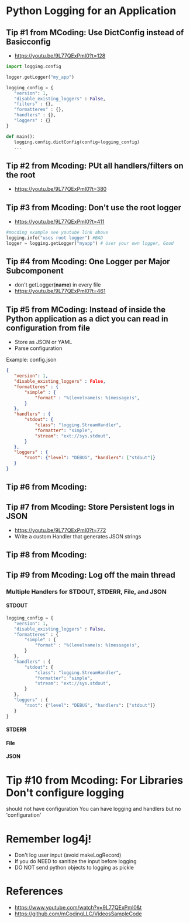 # Python Logging for an Application

## Tip #1 from MCoding: Use DictConfig instead of Basicconfig
- https://youtu.be/9L77QExPmI0?t=128

```python
import logging.config

logger.getLogger("my_app")

logging_config = {
   "version": 1,
   "disable_existing_loggers" : False,
   "filters" : {},
   "formatteres" : {},
   "handlers" : {},
   "loggers" : {}
}

def main():
   logging.config.dictConfig(config=logging_config)
   ...
```

## Tip #2 from Mcoding: PUt all handlers/filters on the root
- https://youtu.be/9L77QExPmI0?t=380

## Tip #3 from Mcoding: Don't use the root logger
- https://youtu.be/9L77QExPmI0?t=411

```python
#mocding example see youtube link above
logging.info("uses root logger") #BAD
logger = logging.getLogger("myapp") # User your own logger, Good
```

## Tip #4 from Mcoding: One Logger per Major Subcomponent
- don't getLogger(__name__) in every file
- https://youtu.be/9L77QExPmI0?t=461

## Tip #5 from MCoding: Instead of inside the Python application as a dict you can read in configuration from file

- Store as JSON or YAML
- Parse configuration

Example: config.json
```json
{
   "version": 1,
   "disable_existing_loggers" : False,
   "formatteres" : {
       "simple" : {
           "format" : "%(levelname)s: %(message)s",
       }
   },
   "handlers" : {
       "stdout": {
           "class": "logging.StreamHandler",
           "formatter": "simple",
           "stream": "ext://sys.stdout",
       }
   },
   "loggers" : {
       "root": {"level": "DEBUG", "handlers": ["stdout"]}
   }
}

```

## Tip #6 from Mcoding:

## Tip #7 from Mcoding: Store Persistent logs in JSON
- https://youtu.be/9L77QExPmI0?t=772
- Write a custom Handler that generates JSON strings

## Tip #8 from Mcoding: 

## Tip #9 from Mcoding: Log off the main thread

### Multiple Handlers for STDOUT, STDERR, File, and JSON

#### STDOUT

```python
logging_config = {
   "version": 1,
   "disable_existing_loggers" : False,
   "formatteres" : {
       "simple" : {
           "format" : "%(levelname)s: %(message)s",
       }
   },
   "handlers" : {
       "stdout": {
           "class": "logging.StreamHandler",
           "formatter": "simple",
           "stream": "ext://sys.stdout",
       }
   },
   "loggers" : {
       "root": {"level": "DEBUG", "handlers": ["stdout"]}
   }
}
```

#### STDERR

#### File

#### JSON

# Tip #10 from Mcoding: For Libraries Don't configure logging
should not have configuration
You can have logging and handlers but no 'configuration'

# Remember log4j!
- Don't log user input (avoid makeLogRecord)
- If you do NEED to sanitize the input before logging
- DO NOT send python objects to logging as pickle 

# References
- https://www.youtube.com/watch?v=9L77QExPmI0&t
- https://github.com/mCodingLLC/VideosSampleCode